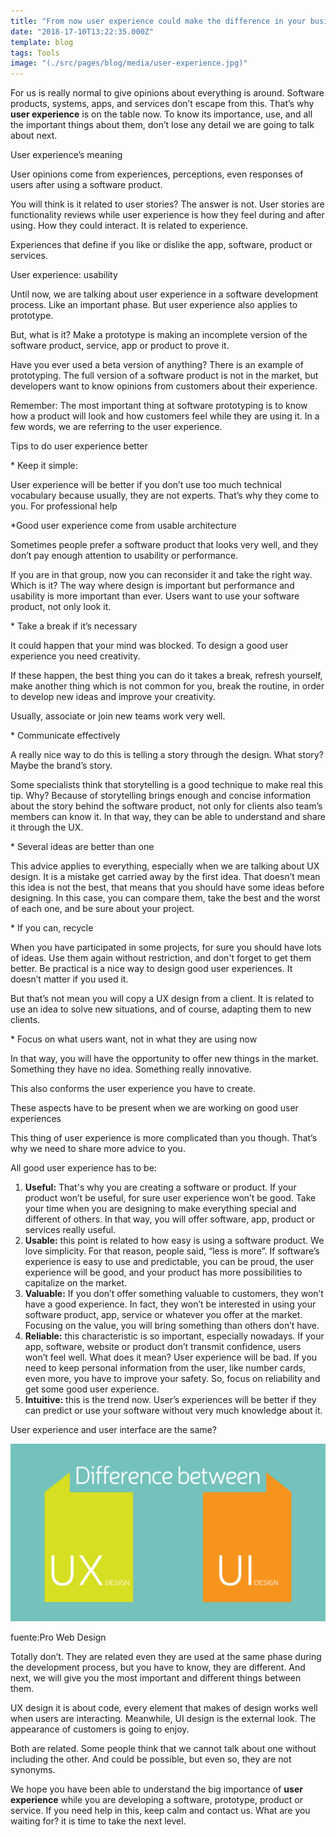 ```yaml
---
title: "From now user experience could make the difference in your business"
date: "2018-17-10T13:22:35.000Z"
template: blog
tags: Tools
image: "(./src/pages/blog/media/user-experience.jpg)"
---
```


For us is really normal to give opinions about everything is around. Software products, systems, apps, and services don’t escape from this. That’s why **user experience** is on the table now. To know its importance, use, and all the important things about them, don’t lose any detail we are going to talk about next.

<title-2>User experience’s meaning</tittle-2>

User opinions come from experiences, perceptions, even responses of users after using a software product.


You will think is it related to user stories? The answer is not. User stories are functionality reviews while user experience is how they feel during and after using. How they could interact. It is related to experience.


Experiences that define if you like or dislike the app, software, product or services.


<title-3>User experience: usability</tittle-3>

Until now, we are talking about user experience in a software development process. Like an important phase. But user experience also applies to prototype.
 
But, what is it? Make a prototype is making an incomplete version of the software product, service, app or product to prove it.
 
Have you ever used a beta version of anything? There is an example of prototyping. The full version of a software product is not in the market, but developers want to know opinions from customers about their experience.
 
 
Remember: The most important thing at software prototyping is to know how a product will look and how customers feel while they are using it. In a few words, we are referring to the user experience.

 
<title-2>Tips to do user experience better</tittle-2>

<title-4>* Keep it simple:</tittle-4>  

User experience will be better if you don’t use too much technical vocabulary because usually, they are not experts. That’s why they come to you. For professional help


<title-4>*Good user experience come from usable architecture</tittle-4> 

Sometimes people prefer a software product that looks very well, and they don’t pay enough attention to usability or performance.


If you are in that group, now you can reconsider it and take the right way. Which is it? The way where design is important but performance and usability is more important than ever. Users want to use your software product, not only look it.

<title-4>* Take a break if it’s necessary</tittle-4>

It could happen that your mind was blocked. To design a good user experience you need creativity.


If these happen, the best thing you can do it takes a break, refresh yourself, make another thing which is not common for you, break the routine, in order to develop new ideas and improve your creativity.


Usually, associate or join new teams work very well.


<title-4>* Communicate effectively</tittle-4>

A really nice way to do this is telling a story through the design. What story? Maybe the brand’s story.


Some specialists think that storytelling is a good technique to make real this tip.
Why? Because of storytelling brings enough and concise information about the story behind the software product, not only for clients also team’s members can know it. In that way, they can be able to understand and share it through the UX.

<title-4>* Several ideas are better than one</tittle-4>

This advice applies to everything, especially when we are talking about UX design. It is a mistake get carried away by the first idea. That doesn’t mean this idea is not the best, that means that you should have some ideas before designing. In this case, you can compare them, take the best and the worst of each one, and be sure about your project.

<title-4>* If you can, recycle</tittle-4>

When you have participated in some projects, for sure you should have lots of ideas. Use them again without restriction, and don't forget to get them better.
Be practical is a nice way to design good user experiences. It doesn’t matter if you used it.


But that’s not mean you will copy a UX design from a client. It is related to use an idea to solve new situations, and of course, adapting them to new clients.

 
<title-4>* Focus on what users want, not in what they are using now</tittle-4>

In that way, you will have the opportunity to offer new things in the market. Something they have no idea. Something really innovative.


This also conforms the user experience you have to create.

<title-3>These aspects have to be present when we are working on good user experiences</tittle-3>

This thing of user experience is more complicated than you though. That’s why we need to share more advice to you.
 
All good user experience has to be:

1. **Useful:** That's why you are creating a software or product. If your product won’t be useful, for sure user experience won’t be good. Take your time when you are designing to make everything special and different of others. In that way, you will offer software, app, product or services really useful.
2. **Usable:** this point is related to how easy is using a software product. We love simplicity. For that reason, people said, “less is more”. If software’s experience is easy to use and predictable, you can be proud, the user experience will be good, and your product has more possibilities to capitalize on the market.
3. **Valuable:** If you don’t offer something valuable to customers, they won’t have a good experience. In fact, they won’t be interested in using your software product, app, service or whatever you offer at the market. Focusing on the value, you will bring something than others don’t have.
4. **Reliable:** this characteristic is so important, especially nowadays. If your app, software, website or product don’t transmit confidence, users won’t feel well. What does it mean? User experience will be bad. If you need to keep personal information from the user, like number cards, even more, you have to improve your safety. So, focus on reliability and get some good user experience.
5. **Intuitive:** this is the trend now. User’s experiences will be better if they can predict or use your software without very much knowledge about it.
 
<title-4>User experience and user interface are the same?</tittle-4>

![user-experience](src/pages/blog/media/difference-between-ui-ux.png)

<credits>fuente:Pro Web Design</credits>

Totally don’t. They are related even they are used at the same phase during the development process, but you have to know, they are different. And next, we will give you the most important and different things between them.

UX design it is about code, every element that makes of design works well when users are interacting. Meanwhile, UI design is the external look. The appearance of customers is going to enjoy. 

Both are related. Some people think that we cannot talk about one without including the other. And could be possible, but even so, they are not synonyms. 

We hope you have been able to understand the big importance of **user experience** while you are developing a software, prototype, product or service. If you need help in this, keep calm and contact us. What are you waiting for? it is time to take the next level. 




